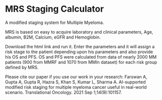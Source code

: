 # MRS Staging Calculator
A modified staging system for Multiple Myeloma.

MRS is based on easy to acquire laboratory and clinical parameters, Age, albumin, B2M, Calcium, eGFR and Hemoglobin.

Download the html link and run it. Enter the parameters and it will assign a risk stage to the patient depending upon his parameters and also provide his OS and PFS.
OS and PFS were calculated from data of nearly 2000 MM patients (900 from MMRF and 1070 from MMIn dataset) for each risk group defined by MRS.

Please cite our paper if you use our work in your research:
Farswan A, Gupta A, Gupta R, Hazra S, Khan S, Kumar L, Sharma A. AI-supported modified risk staging for multiple myeloma cancer useful in real-world scenario. Translational Oncology. 2021 Sep 1;14(9):101157.
